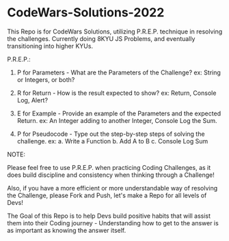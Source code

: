 # CodeWars-Solutions-2022
This Repo is for CodeWars Solutions, utilizing P.R.E.P. technique in resolving the challenges.
Currently doing 8KYU JS Problems, and eventually transitioning into higher KYUs.

P.R.E.P.:

1. P for Parameters - What are the Parameters of the Challenge?
ex: String or Integers, or both?

2. R for Return - How is the result expected to show?
ex: Return, Console Log, Alert?

3. E for Example - Provide an example of the Parameters and the expected Return.
ex: An Integer adding to another Integer, Console Log the Sum.

4. P for Pseudocode - Type out the step-by-step steps of solving the challenge.
ex: 
a. Write a Function
b. Add A to B
c. Console Log Sum

NOTE:

Please feel free to use P.R.E.P. when practicing Coding Challenges, as it does build discipline and consistency when thinking through a Challenge!

Also, if you have a more efficient or more understandable way of resolving the Challenge, please Fork and Push, let's make a Repo for all levels of Devs!

The Goal of this Repo is to help Devs build positive habits that will assist them into their Coding journey - Understanding how to get to the answer is as important as knowing the answer itself.
